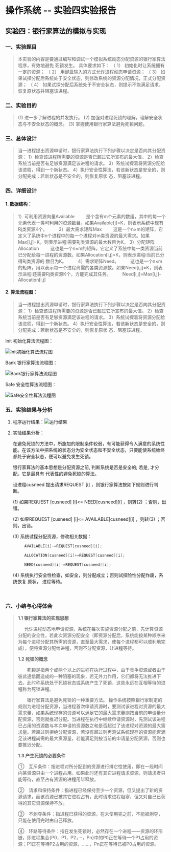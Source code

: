 # 操作系统 -- 实验四实验报告

## 实验四：银行家算法的模拟与实现

### 一、实验题目

> 本实验的内容是要通过编写和调试一个模拟系统动态分配资源的银行家算法程序，有效地避免
> 死锁发生。 具体要求如下：
> （ 1） 初始化时让系统拥有一定的资源；
> （ 2） 用键盘输入的方式允许进程动态申请资源；
> （ 3） 如果试探分配后系统处于安全状态，则修改系统的资源分配情况，正式分配资源；
> （ 4） 如果试探分配后系统处于不安全状态，则提示不能满足请求，恢复原状态并阻塞该进程。

### 二、实验目的

> (1) 进一步了解进程的并发执行。
> (2) 加强对进程死锁的理解，理解安全状态与不安全状态的概念。
> (3) 掌握使用银行家算法避免死锁问题。

### 三、总体设计

> 当一进程提出资源申请时，银行家算法执行下列步骤以决定是否向其分配资源：
> 1）检查该进程所需要的资源是否已超过它所宣布的最大值。
> 2）检查系统当前是否有足够资源满足该进程的请求。
> 3）系统试探着将资源分配给该进程，得到一个新状态。
> 4）执行安全性算法，若该新状态是安全的，则分配完成；若新状态是不安全的，则恢复原状
> 态，阻塞该进程。

### 四、详细设计

#### 1. 数据结构：

> 1）可利用资源向量Available 　　
> 是个含有m个元素的数组，其中的每一个元素代表一类可利用的资源数目。如果Available[j]=K，则表示系统中现有Rj类资源K个。 　　
> 2）最大需求矩阵Max 　　
> 这是一个n×m的矩阵，它定义了系统中n个进程中的每一个进程对m类资源的最大需求。如果Max[i,j]=K，则表示进程i需要Rj类资源的最大数目为K。 
> 3）分配矩阵Allocation 　　
> 这也是一个n×m的矩阵，它定义了系统中每一类资源当前已分配给每一进程的资源数。如果Allocation[i,j]=K，则表示进程i当前已分得Rj类资源的 数目为K。 　　
> 4）需求矩阵Need。 　　
> 这也是一个n×m的矩阵，用以表示每一个进程尚需的各类资源数。如果Need[i,j]=K，则表示进程i还需要Rj类资源K个，方能完成其任务。 　　
> Need[i,j]=Max[i,j]-Allocation[i,j] 

#### 2. 算法流程图：

> 当一进程提出资源申请时，银行家算法执行下列步骤以决定是否向其分配资源：
> 1）检查该进程所需要的资源是否已超过它所宣布的最大值。
> 2）检查系统当前是否有足够资源满足该进程的请求。
> 3）系统试探着将资源分配给该进程，得到一个新状态。
> 4）执行安全性算法，若该新状态是安全的，则分配完成；若新状态是不安全的，则恢复原状
> 态，阻塞该进程。

Init 初始化算法流程图：

 ![Init初始化算法流程图](pics\Init初始化算法流程图.gif)

Bank 银行家算法流程图：

 ![Bank银行家算法流程图](pics\Bank银行家算法流程图.gif)

Safe 安全性算法流程图：

 ![Safe安全性算法流程图](pics\Safe安全性算法流程图.gif)

### 五、实验结果与分析

1. 程序运行结果：![运行结果](pics\运行结果.PNG)

2. 实验结果分析：

   在避免死锁的方法中，所施加的限制条件较弱，有可能获得令人满意的系统性能。在该方法中把系统的状态分为安全状态和不安全状态，只要能使系统始终都处于安全状态，便可以避免发生死锁。

   银行家算法的基本思想是分配资源之前, 判断系统是否是安全的; 若是, 才分配。它是最具有 代表性的避免死锁的算法。

   设进程cusneed 提出请求REQUEST [i] ，则银行家算法按如下规则进行判断。

   (1) 如果REQUEST [cusneed] [i]<= NEED[cusneed][i] ，则转(2) ；否则，出错。

   (2) 如果REQUEST [cusneed] [i]<= AVAILABLE[cusneed][i] ，则转(3) ；否则，出错。

   (3) 系统试探分配资源，修改相关数据：

   ```c++
        AVAILABLE[i]-=REQUEST[cusneed][i];
   ```

   ```c++
        ALLOCATION[cusneed][i]+=REQUEST[cusneed][i];
   ```

   ```c++
        NEED[cusneed][i]-=REQUEST[cusneed][i];
   ```

   (4) 系统执行安全性检查，如安全，则分配成立；否则试探险性分配作废，系统恢复 原状， 进程等待。

   ​


### 六、小结与心得体会

> **1.1 银行家算法的实现思想**
>
>      允许进程动态地申请资源，系统在每次实施资源分配之前，先计算资源分配的安全性，若此次资源分配安全（即资源分配后，系统能按某种顺序来为每个进程分配其所需的资源，直至最大需求，使每个进程都可以顺利地完成），便将资源分配给进程，否则不分配资源，让进程等待。
>
> **1.2 死锁的概念**
>
> 　　死锁是指两个或两个以上的进程在执行过程中，由于竞争资源或者由于彼此通信而造成的一种阻塞的现象，若无外力作用，它们都将无法推进下去。此时称系统处于死锁状态或系统产生了死锁，这些永远在互相等待的进程称为死锁进程。
>
> 　　银行家算法是避免死锁的一种重要方法。 操作系统按照银行家制定的规则为进程分配资源，当进程首次申请资源时，要测试该进程对资源的最大需求量，如果系统现存的资源可以满足它的最大需求量则按当前的申请量分配资源，否则就推迟分配。当进程在执行中继续申请资源时，先测试该进程已占用的资源数与本次申请的资源数之和是否超过了该进程对资源的最大需求量。若超过则拒绝分配资源，若没有超过则再测试系统现存的资源能否满足该进程尚需的最大资源量，若能满足则按当前的申请量分配资源，否则也要推迟分配。
>
> **1.3 产生死锁的必要条件**
>
> ①　互斥条件：指进程对所分配到的资源进行排它性使用，即在一段时间内某资源只由一个进程占用。如果此时还有其它进程请求资源，则请求者只能等待，直至占有资源的进程用毕释放。
>
> ②　请求和保持条件：指进程已经保持至少一个资源，但又提出了新的资源请求，而该资源已被其它进程占有，此时请求进程阻塞，但又对自己已获得的其它资源保持不放。
>
> ③　不剥夺条件：指进程已获得的资源，在未使用完之前，不能被剥夺，只能在使用完时由自己释放。
>
> ④　环路等待条件：指在发生死锁时，必然存在一个进程——资源的环形链，即进程集合{P0，P1，P2，···，Pn}中的P0正在等待一个P1占用的资源；P1正在等待P2占用的资源，……，Pn正在等待已被P0占用的资源。 